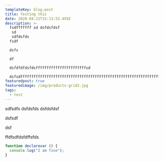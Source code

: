 ```yaml
---
templateKey: blog-post
title: Testing this
date: 2020-04-21T15:13:53.459Z
description: >-
  fsdfffffff sd dsfdsfdsf
   sd
   sdfdsfds
  fsdf

  dsfs

  df

  dsfdfdfdsfdsfffffffffffffffffffffffsd

  dsfsdfffffffffffffffffffffffffffffffffffffffffffffffffffffffffffffffffffffffffffffffffffffffffffffffffffffffff
featuredpost: true
featuredimage: /img/products-grid2.jpg
tags:
  - test
---
```

sdfsdfs dsfdsfds dsfdsfdsf 

dsfsdf

dsf

ffdfsdfdsfdffsfds

```javascript
function declarevar () {
  console.log("I am fine"); 
}
```